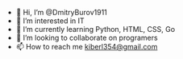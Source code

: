 - 👋 Hi, I’m @DmitryBurov1911
- 👀 I’m interested in IT
- 🌱 I’m currently learning Python, HTML, CSS, Go
- 💞️ I’m looking to collaborate on programers
- 📫 How to reach me kiberl354@gmail.com

<!---
DmitryBurov1911/DmitryBurov1911 is a ✨ special ✨ repository because its `README.md` (this file) appears on your GitHub profile.
You can click the Preview link to take a look at your changes.
--->
